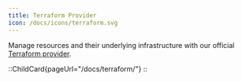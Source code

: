 ```yaml
---
title: Terraform Provider
icon: /docs/icons/terraform.svg
---
```


Manage resources and their underlying infrastructure with our official [Terraform provider](https://registry.terraform.io/providers/kestra-io/kestra/latest).

::ChildCard{pageUrl="/docs/terraform/"}
::
